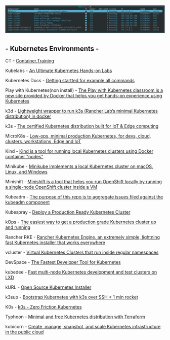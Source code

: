 # ![](kc.png)


## - Kubernetes Environments -


CT - [Container.Training](https://container.training) <br>

Kubelabs - [An Ultimate Kubernetes Hands-on Labs](https://collabnix.github.io/kubelabs/) <br>

Kubernetes Docs - [Getting startted for example all commands](https://kubernetes.io/docs/reference/generated/kubectl/kubectl-commands#-strong-getting-started-strong-) <br>

Play with Kubernetes(non install) - [The Play with Kubernetes classroom is a new site provided by Docker that helps you get hands-on experience using Kubernetes](https://labs.play-with-k8s.com) <br>

k3d - [Lightweight wrapper to run k3s (Rancher Lab’s minimal Kubernetes distribution) in docker](https://github.com/rancher/k3d) <br>

k3s - [The certified Kubernetes distribution built for IoT & Edge computing](https://github.com/k3s-io/k3s) <br>

MicroK8s - [Low-ops, minimal production Kubernetes, for devs, cloud, clusters, workstations, Edge and IoT](https://github.com/ubuntu/microk8s) <br>

Kind - [Kind is a tool for running local Kubernetes clusters using Docker container "nodes"](https://github.com/kubernetes-sigs/kind/) <br>

Minikube - [Minikube implements a local Kubernetes cluster on macOS, Linux, and Windows](https://github.com/kubernetes/minikube) <br>

Minishift - [Minishift is a tool that helps you run OpenShift locally by running a single-node OpenShift cluster inside a VM](https://github.com/minishift/minishift) <br>

Kubeadm - [The purpose of this repo is to aggregate issues filed against the kubeadm component](https://github.com/kubernetes/kubeadm) <br>

Kubespray - [Deploy a Production Ready Kubernetes Cluster](https://github.com/kubernetes-sigs/kubespray) <br>

kOps - [The easiest way to get a production grade Kubernetes cluster up and running](https://github.com/kubernetes/kops/) <br>

Rancher RKE - [Rancher Kubernetes Engine, an extremely simple, lightning fast Kubernetes installer that works everywhere](https://github.com/rancher/rke) <br>

vcluster - [Virtual Kubernetes Clusters that run inside regular namespaces](https://github.com/loft-sh/vcluster) <br>

DevSpace - [The Fastest Developer Tool for Kubernetes](https://github.com/loft-sh/devspace) <br>

kubedee - [Fast multi-node Kubernetes development and test clusters on LXD](https://github.com/schu/kubedee) <br>

kURL - [Open Source Kubernetes Installer](https://github.com/replicatedhq/kURL) <br>

k3sup - [Bootstrap Kubernetes with k3s over SSH < 1 min rocket](https://github.com/alexellis/k3sup) <br>

K0s - [k0s - Zero Friction Kubernetes](https://github.com/k0sproject/k0s) <br>

Typhoon - [Minimal and free Kubernetes distribution with Terraform](https://github.com/poseidon/typhoon) <br>

kubicorn - [Create, manage, snapshot, and scale Kubernetes infrastructure in the public cloud](https://github.com/kubicorn/kubicorn) <br>
